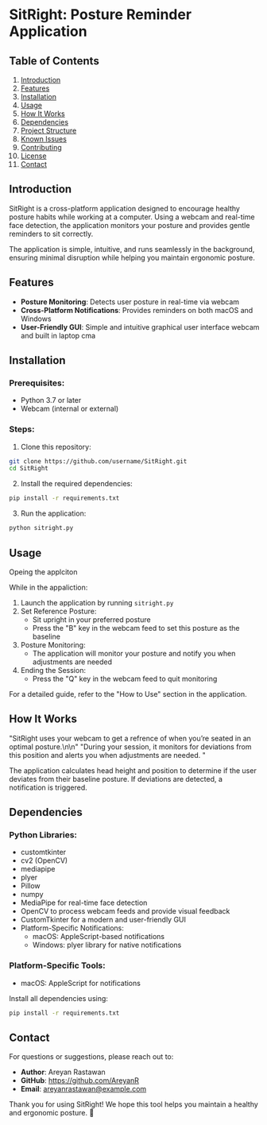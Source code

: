 # SitRight: Posture Reminder Application

## Table of Contents
1. [Introduction](#introduction)
2. [Features](#features)
3. [Installation](#installation)
4. [Usage](#usage)
5. [How It Works](#how-it-works)
6. [Dependencies](#dependencies)
7. [Project Structure](#project-structure)
8. [Known Issues](#known-issues)
9. [Contributing](#contributing)
10. [License](#license)
11. [Contact](#contact)

## Introduction
SitRight is a cross-platform application designed to encourage healthy posture habits while working at a computer. Using a webcam and real-time face detection, the application monitors your posture and provides gentle reminders to sit correctly.

The application is simple, intuitive, and runs seamlessly in the background, ensuring minimal disruption while helping you maintain ergonomic posture.

## Features
* **Posture Monitoring**: Detects user posture in real-time via webcam
* **Cross-Platform Notifications**: Provides reminders on both macOS and Windows
* **User-Friendly GUI**: Simple and intuitive graphical user interface
webcam and built in laptop cma

## Installation

### Prerequisites:
* Python 3.7 or later
* Webcam (internal or external)

### Steps:
1. Clone this repository:
```bash
git clone https://github.com/username/SitRight.git
cd SitRight
```

2. Install the required dependencies:
```bash
pip install -r requirements.txt
```

3. Run the application:
```bash
python sitright.py
```

## Usage

Opeing the applciton




While in the appaliction:
1. Launch the application by running `sitright.py`
2. Set Reference Posture:
   * Sit upright in your preferred posture
   * Press the "B" key in the webcam feed to set this posture as the baseline
3. Posture Monitoring:
   * The application will monitor your posture and notify you when adjustments are needed
4. Ending the Session:
   * Press the "Q" key in the webcam feed to quit monitoring

For a detailed guide, refer to the "How to Use" section in the application.

## How It Works
"SitRight uses your webcam to get a refrence of when you’re seated in an optimal posture.\n\n"
        "During your session, it monitors for deviations from this position and alerts you when adjustments are needed. "


The application calculates head height and position to determine if the user deviates from their baseline posture. If deviations are detected, a notification is triggered.

## Dependencies
### Python Libraries:
* customtkinter
* cv2 (OpenCV)
* mediapipe
* plyer
* Pillow
* numpy
* MediaPipe for real-time face detection
* OpenCV to process webcam feeds and provide visual feedback
* CustomTkinter for a modern and user-friendly GUI
* Platform-Specific Notifications:
   * macOS: AppleScript-based notifications
   * Windows: plyer library for native notifications

### Platform-Specific Tools:
* macOS: AppleScript for notifications

Install all dependencies using:
```bash
pip install -r requirements.txt
```



## Contact
For questions or suggestions, please reach out to:
* **Author**: Areyan Rastawan
* **GitHub**: https://github.com/AreyanR
* **Email**: areyanrastawan@example.com

Thank you for using SitRight! We hope this tool helps you maintain a healthy and ergonomic posture. 🎉